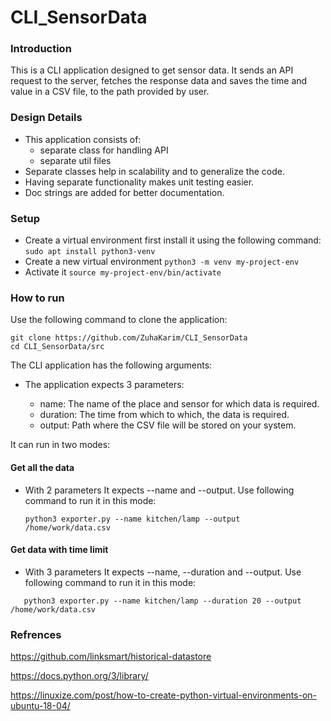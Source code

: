 # CLI_SensorData

### Introduction
This is a CLI application designed to get sensor data. It sends an API request to the server, fetches the response data and saves the time and value in a CSV file, to the path provided by user.

### Design Details
 * This application consists of:
    * separate class for handling API
    * separate util files
 * Separate classes help in scalability and to generalize the code.
 * Having separate functionality makes unit testing easier.
 * Doc strings are added for better documentation.

### Setup
* Create a virtual environment first install it using the following command:
 ``` sudo apt install python3-venv ``` 
 * Create a new virtual environment
 ``` python3 -m venv my-project-env  ``` 
 * Activate it 
 ``` source my-project-env/bin/activate ``` 

### How to run

Use the following command to clone the application:    
```
git clone https://github.com/ZuhaKarim/CLI_SensorData
cd CLI_SensorData/src

```

The CLI application has the following arguments:
* The application expects 3 parameters:
  
  * name:
  The name of the place and sensor for which data is required.
   * duration:
   The time from which to which, the data is required.
   * output:
   Path where the CSV file will be stored on your system.
      
It can run in two modes:
#### Get all the data
 * With 2 parameters
   It expects --name and --output. Use following command to run it in this mode:
   ```
   python3 exporter.py --name kitchen/lamp --output /home/work/data.csv
   
   ```
#### Get data with time limit
 * With 3 parameters
   It expects --name, --duration and --output. Use following command to run it in this mode:
```
   python3 exporter.py --name kitchen/lamp --duration 20 --output /home/work/data.csv 

```
### Refrences
https://github.com/linksmart/historical-datastore

https://docs.python.org/3/library/

https://linuxize.com/post/how-to-create-python-virtual-environments-on-ubuntu-18-04/
 
 


